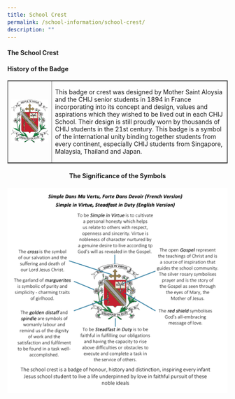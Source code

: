 ```yaml
---
title: School Crest
permalink: /school-information/school-crest/
description: ""
---
```

<h4><strong>The School Crest</strong></h4>
<h4>History of the Badge</h4>
<table style="border-collapse: collapse; width: 100%;" border="1">
<tbody>
<tr>
<td style="width: 20%;"><img src="/images/crest1.jpg"></td>
<td style="width: 80%;">
<p>This badge or crest was designed by Mother Saint Aloysia and the CHIJ senior students in 1894 in France incorporating into its concept and design, values and aspirations which they wished to be lived out in each CHIJ School. Their design is still proudly worn by thousands of CHIJ&nbsp;students&nbsp;in the 21st century. This badge is a symbol of the international unity binding together&nbsp;students&nbsp;from every continent, especially CHIJ&nbsp;students&nbsp;from Singapore, Malaysia, Thailand and Japan.</p>
</td>
</tr>
</tbody>
</table>
<h4 style="text-align: center;">The Significance of the Symbols</h4>
<img src="/images/crest2.png">